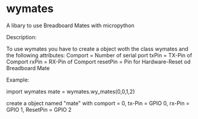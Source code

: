 # wymates

A libary to use Breadboard Mates with micropython

Description:

To use wymates you have to create a object woth the class wymates and the following attributes:
Comport = Number of serial port
txPin = TX-Pin of Comport
rxPin = RX-Pin of Comport
resetPin = Pin for Hardware-Reset od Breadboard Mate

Example:

import wymates
mate = wymates.wy_mates(0,0,1,2)

create a object named "mate" with comport = 0, tx-Pin = GPIO 0, rx-Pin = GPIO 1, ResetPin = GPIO 2



